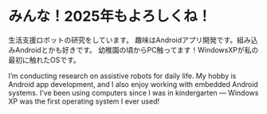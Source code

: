 # みんな！2025年もよろしくね！

生活支援ロボットの研究をしています。
趣味はAndroidアプリ開発です。組み込みAndroidとかも好きです。
幼稚園の頃からPC触ってます！WindowsXPが私の最初に触れたOSです。


I’m conducting research on assistive robots for daily life.
My hobby is Android app development, and I also enjoy working with embedded Android systems.
I've been using computers since I was in kindergarten — Windows XP was the first operating system I ever used!

